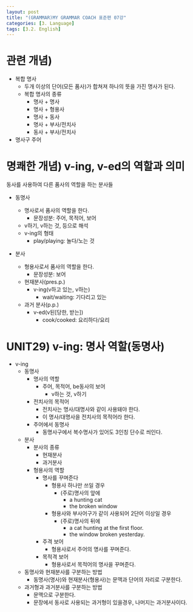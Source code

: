 ```yaml
---
layout: post
title: "(GRAMMAR)MY GRAMMAR COACH 표준편 07강"
categories: [3. Language]
tags: [3.2. English]
---
```

# 관련 개념)

* 복합 명사
    * 두개 이상의 단어(모든 품사)가 합쳐져 하나의 뜻을 가진 명사가 된다.
    * 복합 명사의 종류
        * 명사 + 명사
        * 명사 + 형용사
        * 명사 + 동사
        * 명사 + 부사/전치사
        * 동사 + 부사/전치사
* 명사구 주어

# 명쾌한 개념) v-ing, v-ed의 역할과 의미

동사를 사용하여 다른 품사의 역할을 하는 분사들

* 동명사
    * 명사로서 품사의 역할을 한다.
        * 문장성분: 주어, 목적어, 보어
    * v하기, v하는 것, 등으로 해석
    * v-ing의 형태
        * play/playing: 놀다/노는 것 

* 분사
    * 형용사로서 품사의 역할을 한다.
        * 문장성분: 보어
    * 현재분사(pres.p.)
        * v-ing(v하고 있는, v하는)
            * wait/waiting: 기다리고 있는
    * 과거 분사(p.p.)
        * v-ed(v된[당한, 받는])
            * cook/cooked: 요리하다/요리

# UNIT29) v-ing: 명사 역할(동명사)

* v-ing
    * 동명사
        * 명사의 역할
            * 주어, 목적어, be동사의 보어
                * v하는 것, v하기
        * 전치사의 목적어
            * 전치사는 명사/대명사와 같이 사용돼야 한다.
            * 이 명사/대명사을 전치사의 목적어라 한다.
        * 주어에서 동명사
            * 동명사구에서 복수명사가 있어도 3인칭 단수로 씌인다.
    * 분사
        * 분사의 종류
            * 현재분사
            * 과거분사 
        * 형용사의 역할
            * 명사를 꾸며준다
                * 형용사 하나만 쓰일 경우 
                    * (주로)명사의 앞에
                        * a hunting cat
                        * the broken window
                * 형용사와 부사어구가 같이 사용되어 2단어 이상일 경우
                    * (주로)명사의 뒤에
                        * a cat hunting at the first floor.
                        * the window broken yesterday.
            * 주격 보어
                * 형용사로서 주어의 명사를 꾸며준다.
            * 목적격 보어
                * 형용사로서 목적어의 명사을 꾸며준다.
    * 동명사와 현재분사를 구분하는 방법
        * 동명사(명사)와 현재분사(형용사)는 문맥과 단어의 자리로 구분한다.
    * 과거형과 과거분사를 구분하는 방법
        * 문맥으로 구분한다.
        * 문장에서 동사로 사용되는 과거형이 있을경우, 나머지는 과거분사이다.
